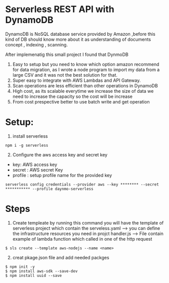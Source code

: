 # Serverless REST API with DynamoDB 
DynamoDB is NoSQL database service provided by Amazon ,before this kind of DB should know more about it as 
understanding of documents concept , indexing , scanning.

After implemenatig this small project I found that DynmoDB

1. Easy to setup but you need to know which option amazon recommend for data migration, as I wrote a node program to import my data from a large CSV and it was not the best solution for that.
2. Super easy to integrate with AWS Lambdas and API Gateway.
3. Scan operations are less efficient than other operations in DynamoDB 
4. High cost, as its scalable everytime we increase the size of data we need to increase the capacity so the cost will be increase
5. From cost prespective better to use batch write and get operation 


# Setup: 
1. install serverless 
```
npm i -g serverless
```
2. Configure the aws access key and secret key 

* key: AWS access key 
* secret : AWS secret Key
* profile : setup profile name for the provided key 

```
serverless config credentials --provider aws --key ******** --secret *********** --profile daynmo-serverless
```

# Steps 
1. Create templeate 
 by running this command you will have the template of serverless project 
 which contain the 
 serveless.yaml -->  you can define the infrastructure resources you need in projct 
 handler.js -->  File contain example of lambda function which called in one of the http request
```
$ sls create --template aws-nodejs --name <name>
```

2. creat pkage.json file and add needed packges
```
$ npm init -y
$ npm install aws-sdk --save-dev
$ npm install uuid --save
```


